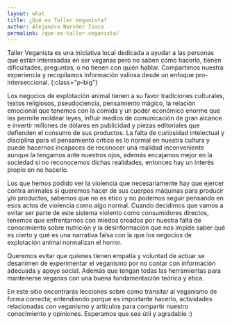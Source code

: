 ```yaml
---
layout: what
title: ¿Qué es Taller Veganista?
author: Alejandro Narváez Isaza
permalink: /que-es-taller-veganista/
---
```

Taller Veganista es una iniciativa local dedicada a ayudar a las personas que están interesadas en ser veganas pero no saben cómo hacerlo, tienen dificultades, preguntas, o no tienen con quién hablar. Compartimos nuestra experiencia y recopilamos información valiosa desde un enfoque pro-interseccional.
{:class="p-big"}

Los negocios de explotación animal tienen a su favor tradiciones culturales, textos religiosos, pseudociencia, pensamiento mágico, la relación emocional que tenemos con la comida y un poder económico enorme que les permite moldear leyes, influir medios de comunicación de gran alcance e invertir millones de dólares en publicidad y piezas editoriales que defienden el consumo de sus productos. La falta de curiosidad intelectual y disciplina para el pensamiento crítico es lo normal en nuestra cultura y puede hacernos incapaces de reconocer una realidad inconveniente aunque la tengamos ante nuestros ojos, además encajamos mejor en la sociedad si no reconocemos dichas realidades, entonces hay un interés propio en no hacerlo.

Los que hemos podido ver la violencia que necesariamente hay que ejercer contra animales si queremos hacer de sus cuerpos máquinas para producir y/o productos, sabemos que no es ético y no podemos seguir pensando en esos actos de violencia como algo normal. Cuando decidimos que vamos a evitar ser parte de este sistema violento como consumidores directos, tenemos que enfrentarnos con miedos creados por nuestra falta de conocimiento sobre nutrición y la desinformación que nos impide saber qué es cierto y qué es una narrativa falsa con la que los negocios de explotación animal normalizan el horror.

Queremos evitar que quienes tienen empatía y voluntad de actuar se desanimen de experimentar el veganismo por no contar con información adecuada y apoyo social. Además que tengan todas las herramientas para mantenerse veganxs con una buena fundamentación teórica y ética.

En este sitio encontrarás lecciones sobre como transitar al veganismo de forma correcta; entendiendo porque es importante hacerlo, actividades relacionadas con veganismo y artículos para compartir nuestro conocimiento y opiniones. Esperamos que sea útil y agradable :)
